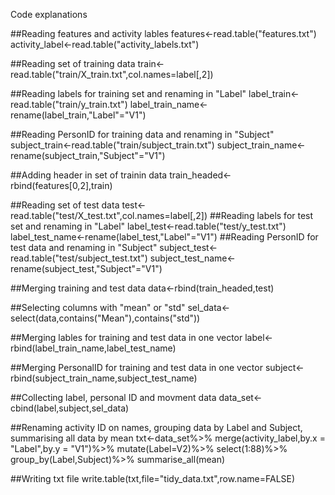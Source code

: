 Code explanations


##Reading features and activity lables
features<-read.table("features.txt")
activity_label<-read.table("activity_labels.txt")

##Reading set of training data
train<-read.table("train/X_train.txt",col.names=label[,2])

##Reading labels for training set and renaming in "Label"
label_train<-read.table("train/y_train.txt")
label_train_name<-rename(label_train,"Label"="V1")

##Reading PersonID for training data and renaming in "Subject"
subject_train<-read.table("train/subject_train.txt")
subject_train_name<-rename(subject_train,"Subject"="V1")

##Adding header in set of trainin data
train_headed<-rbind(features[0,2],train)

##Reading set of test data
test<-read.table("test/X_test.txt",col.names=label[,2])
##Reading labels for test set and renaming in "Label"
label_test<-read.table("test/y_test.txt")
label_test_name<-rename(label_test,"Label"="V1")
##Reading PersonID for test data and renaming in "Subject"
subject_test<-read.table("test/subject_test.txt")
subject_test_name<-rename(subject_test,"Subject"="V1")

##Merging training and test data
data<-rbind(train_headed,test)

##Selecting columns with "mean" or "std"
sel_data<-select(data,contains("Mean"),contains("std"))

##Merging lables for training and test data in one vector
label<-rbind(label_train_name,label_test_name)

##Merging PersonalID for training and test data in one vector
subject<-rbind(subject_train_name,subject_test_name)

##Collecting label, personal ID and movment data
data_set<-cbind(label,subject,sel_data)

##Renaming activity ID on names, grouping data by Label and Subject, summarising all data by mean
txt<-data_set%>%
  merge(activity_label,by.x = "Label",by.y = "V1")%>%
  mutate(Label=V2)%>%
  select(1:88)%>%
  group_by(Label,Subject)%>%
  summarise_all(mean)

##Writing txt file
write.table(txt,file="tidy_data.txt",row.name=FALSE)